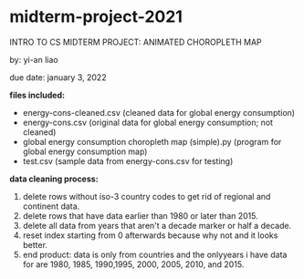 # midterm-project-2021

INTRO TO CS MIDTERM PROJECT: ANIMATED CHOROPLETH MAP

by: yi-an liao

due date: january 3, 2022

**files included:**
- energy-cons-cleaned.csv (cleaned data for global energy consumption)
- energy-cons.csv (original data for global energy consumption; not cleaned)
- global energy consumption choropleth map (simple).py (program for global energy consumption map) 
- test.csv (sample data from energy-cons.csv for testing)

**data cleaning process:**
1. delete rows without iso-3 country codes to get rid of regional and continent data.
2. delete rows that have data earlier than 1980 or later than 2015.
3. delete all data from years that aren't a decade marker or half a decade.
4. reset index starting from 0 afterwards because why not and it looks better.
5. end product: data is only from countries and the onlyyears i have data for are 1980, 1985, 
1990,1995, 2000, 2005, 2010, and 2015.
